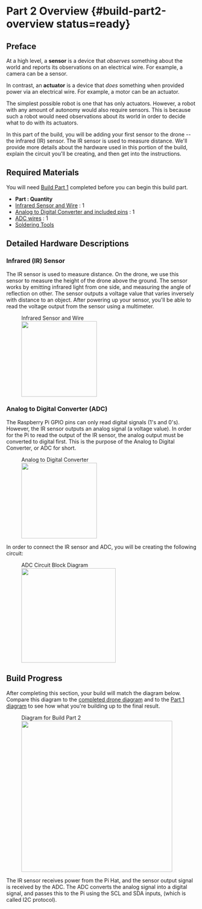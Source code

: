 # Part 2 Overview {#build-part2-overview status=ready}

## Preface

At a high level, a **sensor** is a device that _observes_ something about the world and reports its observations on an electrical wire. For example, a camera can be a sensor.

In contrast, an **actuator** is a device that _does_ something when provided power via an electrical wire. For example, a motor can be an actuator.

The simplest possible robot is one that has only actuators. However, a robot with any amount of autonomy would also require sensors. This is because such a robot would need observations about its world in order to decide what to do with its actuators.

In this part of the build, you will be adding your first sensor to the drone -- the infrared (IR) sensor. The IR sensor is used to measure distance. We'll provide more details about the hardware used in this portion of the build, explain the circuit you'll be creating, and then get into the instructions.

## Required Materials
You will need [Build Part 1](#build-part1-overview) completed before you can begin this build part.

- **Part : Quantity**
- [Infrared Sensor and Wire](#materials-ir) : 1
- [Analog to Digital Converter and included pins](#materials-adc) : 1
- [ADC wires](#materials-wires-adc) : 1
- [Soldering Tools](#materials-soldering-tools)

## Detailed Hardware Descriptions

### Infrared (IR) Sensor
The IR sensor is used to measure distance. On the drone, we use this sensor to measure the height of the drone above the ground. The sensor works by emitting infrared light from one side, and measuring the angle of reflection on other. The sensor outputs a voltage value that varies inversely with distance to an object. After powering up your sensor, you'll be able to read the voltage output from the sensor using a multimeter.

<figure>
    <figcaption>Infrared Sensor and Wire</figcaption>
    <img style='width:200px' src="photos/new-ir.png"/>
</figure>

### Analog to Digital Converter (ADC)
The Raspberry Pi GPIO pins can only read digital signals (1's and 0's). However, the IR sensor outputs an analog signal (a voltage value). In order for the Pi to read the output of the IR sensor, the analog output must be converted to digital first. This is the purpose of the Analog to Digital Converter, or ADC for short.

<figure>
    <figcaption>Analog to Digital Converter</figcaption>
    <img style='width:200px' src="photos/new-adc.png"/>
</figure>

In order to connect the IR sensor and ADC, you will be creating the following circuit:

<figure>
    <figcaption>ADC Circuit Block Diagram</figcaption>
    <img style='width:250px' src="photos/adc_block_diagram.jpg"/>
</figure>

## Build Progress

After completing this section, your build will match the diagram below. Compare this diagram to the [completed drone diagram](#diagram-complete) and to the [Part 1 diagram](#build-part1-diagram) to see how what you're building up to the final result.

<figure>  
  <figcaption> Diagram for Build Part 2 </figcaption>
  <img style='width:400px' src="photos/diagram-part2.png"/>
</figure>

The IR sensor receives power from the Pi Hat, and the sensor output signal is
received by the ADC. The ADC converts the analog signal into a digital signal, and passes this to the Pi using the SCL and SDA inputs, (which is called I2C protocol).
